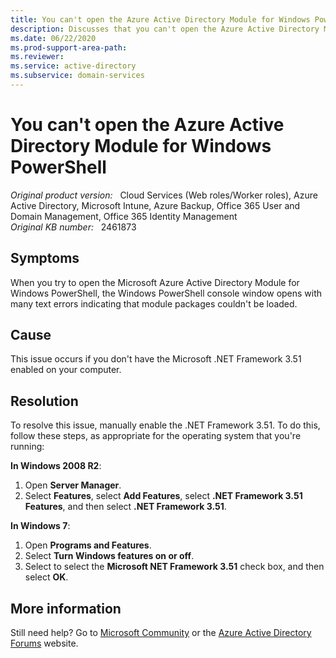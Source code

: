 ```yaml
---
title: You can't open the Azure Active Directory Module for Windows PowerShell
description: Discusses that you can't open the Azure Active Directory Module for Windows PowerShell because the .NET Framework 3.51 is not enabled on the computer. A resolution is provided to enable the .NET Framework 3.51.
ms.date: 06/22/2020
ms.prod-support-area-path: 
ms.reviewer: 
ms.service: active-directory
ms.subservice: domain-services
---
```

# You can't open the Azure Active Directory Module for Windows PowerShell

_Original product version:_ &nbsp; Cloud Services (Web roles/Worker roles), Azure Active Directory, Microsoft Intune, Azure Backup, Office 365 User and Domain Management, Office 365 Identity Management  
_Original KB number:_ &nbsp; 2461873

## Symptoms

When you try to open the Microsoft Azure Active Directory Module for Windows PowerShell, the Windows PowerShell console window opens with many text errors indicating that module packages couldn't be loaded.

## Cause

This issue occurs if you don't have the Microsoft .NET Framework 3.51 enabled on your computer.

## Resolution

To resolve this issue, manually enable the .NET Framework 3.51. To do this, follow these steps, as appropriate for the operating system that you're running:

**In Windows 2008 R2**:

1. Open **Server Manager**.
2. Select **Features**, select **Add Features**, select **.NET Framework 3.51 Features**, and then select **.NET Framework 3.51**.

**In Windows 7**:

1. Open **Programs and Features**.
2. Select **Turn Windows features on or off**.
3. Select to select the **Microsoft NET Framework 3.51** check box, and then select **OK**.

## More information

Still need help? Go to [Microsoft Community](https://answers.microsoft.com/) or the [Azure Active Directory Forums](https://social.msdn.microsoft.com/Forums) website.
